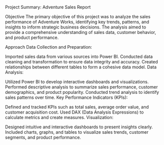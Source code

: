 Project Summary: Adventure Sales Report

Objective
The primary objective of this project was to analyze the sales performance of Adventure Works, identifying key trends, patterns, and insights to inform strategic business decisions. The analysis aimed to provide a comprehensive understanding of sales data, customer behavior, and product performance.

Approach
Data Collection and Preparation:

Imported sales data from various sources into Power BI.
Conducted data cleaning and transformation to ensure data integrity and accuracy.
Created relationships between different tables to form a cohesive data model.
Data Analysis:

Utilized Power BI to develop interactive dashboards and visualizations.
Performed descriptive analysis to summarize sales performance, customer demographics, and product popularity.
Conducted trend analysis to identify sales patterns over time.
Key Performance Indicators (KPIs):

Defined and tracked KPIs such as total sales, average order value, and customer acquisition cost.
Used DAX (Data Analysis Expressions) to calculate metrics and create measures.
Visualization:

Designed intuitive and interactive dashboards to present insights clearly.
Included charts, graphs, and tables to visualize sales trends, customer segments, and product performance.

